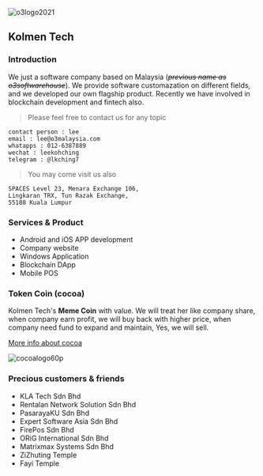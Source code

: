 ![o3logo2021](https://user-images.githubusercontent.com/84222538/173723460-a121e73d-e304-4d5b-abfb-b2a1c595ab11.png)
## Kolmen Tech
### Introduction
We just a software company based on Malaysia (*~~previous name as o3softwarehouse~~*). We provide software customazation on different fields, and we developed our own flagship product. Recently we have involved in blockchain development and fintech also. 

> Please feel free to contact us for any topic 
```
contact person : lee
email : lee@o3malaysia.com
whatapps : 012-6387889
wechat : leekohching
telegram : @lkching7
```
> You may come visit us also
```
SPACES Level 23, Menara Exchange 106,
Lingkaran TRX, Tun Razak Exchange, 
55188 Kuala Lumpur
```

### Services & Product
- Android and iOS APP development
- Company website
- Windows Application
- Blockchain DApp 
- Mobile POS

### Token Coin (cocoa)
Kolmen Tech's **Meme Coin** with value. We will treat her like company share, when company earn profit, we will buy back with higher price, when company need fund to expand and maintain, Yes, we will sell.

[More info about cocoa](docs/cocoa.md)

![cocoalogo60p](https://user-images.githubusercontent.com/84222538/173726258-caa12f1c-aa41-447e-ae43-26d46fabf2ec.png)




### Precious customers & friends
- KLA Tech Sdn Bhd
- Rentalan Network Solution Sdn Bhd
- PasarayaKU Sdn Bhd
- Expert Software Asia Sdn Bhd
- FirePos Sdn Bhd
- ORiG International Sdn Bhd
- Matrixmax Systems Sdn Bhd
- ZiZhuting Temple
- Fayi Temple




